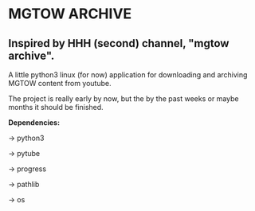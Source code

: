# MGTOW ARCHIVE
## Inspired by HHH (second) channel, "mgtow archive".
A little python3 linux (for now) application for downloading and 
archiving MGTOW content from youtube.

The project is really early by now, but the by the past weeks or maybe months it should be finished.

**Dependencies:**

-> python3

-> pytube

-> progress

-> pathlib

-> os